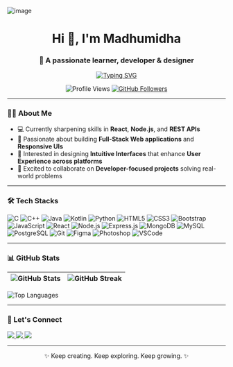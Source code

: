![image](https://github.com/user-attachments/assets/98b4a5a5-4b1c-45e7-b140-10feca425550)<h1 align="center">Hi 👋, I'm Madhumidha</h1>
<h3 align="center">🌱 A passionate learner, developer & designer</h3>

<p align="center">
  <a href="https://github.com/Madhumidha-S">
    <img src="https://readme-typing-svg.herokuapp.com?font=Fira+Code&size=20&duration=2000&pause=800&color=00F7FF&center=true&vCenter=true&width=500&lines=👩‍🎨+Creative+Designer+%7C+UI%2FUX+Explorer;💡+Code.+Design.+Innovate.;🛠️+Crafting+Code+that+Connects+Ideas+with+Impact!" alt="Typing SVG">
  </a>
</p>

<p align="center">
  <img src="https://komarev.com/ghpvc/?username=Madhumidha-S&style=plastic&color=blueviolet" alt="Profile Views"/>
  <a href="https://github.com/Madhumidha-S?tab=followers" target="_blank">
    <img src="https://img.shields.io/github/followers/Madhumidha-S?label=Follow&style=social" alt="GitHub Followers"/>
  </a>
</p>

---

### 👩‍💻 About Me

- 💻 Currently sharpening skills in **React**, **Node.js**, and **REST APIs**
- 🚀 Passionate about building **Full-Stack Web applications** and **Responsive UIs**
- 📲 Interested in designing **Intuitive Interfaces** that enhance **User Experience across platforms**
- 🤝 Excited to collaborate on **Developer-focused projects** solving real-world problems

---

### 🛠️ Tech Stacks

![C](https://img.shields.io/badge/C-00599C?style=for-the-badge&logo=c)
![C++](https://img.shields.io/badge/C%2B%2B-00599C?style=for-the-badge&logo=c%2B%2B)
![Java](https://img.shields.io/badge/Java-ED8B00?style=for-the-badge&logo=java&logoColor=white)
![Kotlin](https://img.shields.io/badge/Kotlin-7F52FF?style=for-the-badge&logo=kotlin&logoColor=white)
![Python](https://img.shields.io/badge/Python-3776AB?style=for-the-badge&logo=python&logoColor=white)
![HTML5](https://img.shields.io/badge/HTML5-E34F26?style=for-the-badge&logo=html5&logoColor=white)
![CSS3](https://img.shields.io/badge/CSS3-1572B6?style=for-the-badge&logo=css3)
![Bootstrap](https://img.shields.io/badge/Bootstrap-7952B3?style=for-the-badge&logo=bootstrap&logoColor=white)
![JavaScript](https://img.shields.io/badge/JavaScript-F7DF1E?style=for-the-badge&logo=javascript&logoColor=black)
![React](https://img.shields.io/badge/React-20232A?style=for-the-badge&logo=react)
![Node.js](https://img.shields.io/badge/Node.js-339933?style=for-the-badge&logo=nodedotjs&logoColor=white)
![Express.js](https://img.shields.io/badge/Express.js-000000?style=for-the-badge&logo=express)
![MongoDB](https://img.shields.io/badge/MongoDB-47A248?style=for-the-badge&logo=mongodb&logoColor=white)
![MySQL](https://img.shields.io/badge/MySQL-00758F?style=for-the-badge&logo=mysql&logoColor=white)
![PostgreSQL](https://img.shields.io/badge/PostgreSQL-336791?style=for-the-badge&logo=postgresql&logoColor=white)
![Git](https://img.shields.io/badge/Git-F05032?style=for-the-badge&logo=git&logoColor=white)
![Figma](https://img.shields.io/badge/Figma-F24E1E?style=for-the-badge&logo=figma&logoColor=white)
![Photoshop](https://img.shields.io/badge/Photoshop-31A8FF?style=for-the-badge&logo=adobephotoshop&logoColor=white)
![VSCode](https://img.shields.io/badge/VSCode-007ACC?style=for-the-badge&logo=visualstudiocode&logoColor=white)

---

### 📊 GitHub Stats

| ![GitHub Stats](https://github-readme-stats.vercel.app/api?username=Madhumidha-S&show_icons=true&theme=radical) | ![GitHub Streak](https://github-readme-streak-stats.herokuapp.com/?user=Madhumidha-S&theme=radical) |
| --- | --- |
![Top Languages](https://github-readme-stats.vercel.app/api/top-langs/?username=Madhumidha-S&theme=radical&layout=compact)

---

### 🤝 Let's Connect

<p>
  <a href="https://www.linkedin.com/in/madhumidha-s-0579bb214/">
    <img src="https://img.shields.io/badge/LinkedIn-0077B5?style=for-the-badge&logo=linkedin&logoColor=white" />
  </a>
  <a href="mailto:madhumidha072005@gmail.com">
    <img src="https://img.shields.io/badge/Gmail-D14836?style=for-the-badge&logo=gmail&logoColor=white" />
  </a>
  <a href="https://x.com/Madhumidha_22" target="_blank">
    <img src="https://img.shields.io/badge/X-000000?style=for-the-badge&logo=x&logoColor=white" />
  </a>
</p>

---

<p align="center">✨ Keep creating. Keep exploring. Keep growing. ✨</p>
